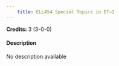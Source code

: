 ```yaml
---
    title: ELL454 Special Topics in ET–I
---
```

**Credits:** 3 (3-0-0)



#### Description 
No description available
